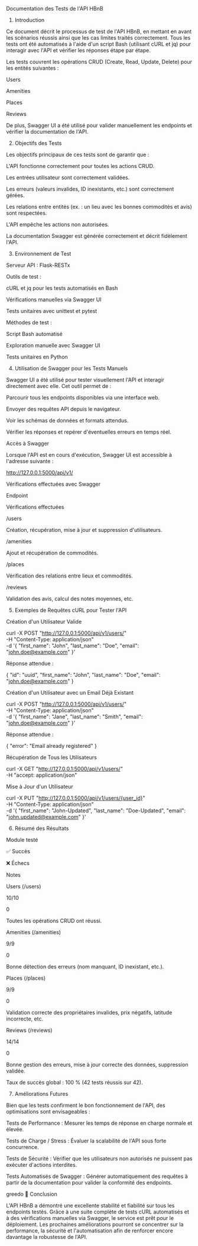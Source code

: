 Documentation des Tests de l'API HBnB

1. Introduction

Ce document décrit le processus de test de l'API HBnB, en mettant en avant les scénarios réussis ainsi que les cas limites traités correctement.
Tous les tests ont été automatisés à l'aide d'un script Bash (utilisant cURL et jq) pour interagir avec l'API et vérifier les réponses étape par étape.

Les tests couvrent les opérations CRUD (Create, Read, Update, Delete) pour les entités suivantes :

Users

Amenities

Places

Reviews

De plus, Swagger UI a été utilisé pour valider manuellement les endpoints et vérifier la documentation de l'API.

2. Objectifs des Tests

Les objectifs principaux de ces tests sont de garantir que :

L'API fonctionne correctement pour toutes les actions CRUD.

Les entrées utilisateur sont correctement validées.

Les erreurs (valeurs invalides, ID inexistants, etc.) sont correctement gérées.

Les relations entre entités (ex. : un lieu avec les bonnes commodités et avis) sont respectées.

L'API empêche les actions non autorisées.

La documentation Swagger est générée correctement et décrit fidèlement l'API.

3. Environnement de Test

Serveur API : Flask-RESTx

Outils de test :

cURL et jq pour les tests automatisés en Bash

Vérifications manuelles via Swagger UI

Tests unitaires avec unittest et pytest

Méthodes de test :

Script Bash automatisé

Exploration manuelle avec Swagger UI

Tests unitaires en Python

4. Utilisation de Swagger pour les Tests Manuels

Swagger UI a été utilisé pour tester visuellement l'API et interagir directement avec elle. Cet outil permet de :

Parcourir tous les endpoints disponibles via une interface web.

Envoyer des requêtes API depuis le navigateur.

Voir les schémas de données et formats attendus.

Vérifier les réponses et repérer d'éventuelles erreurs en temps réel.

Accès à Swagger

Lorsque l'API est en cours d'exécution, Swagger UI est accessible à l'adresse suivante :

http://127.0.0.1:5000/api/v1/

Vérifications effectuées avec Swagger

Endpoint

Vérifications effectuées

/users

Création, récupération, mise à jour et suppression d'utilisateurs.

/amenities

Ajout et récupération de commodités.

/places

Vérification des relations entre lieux et commodités.

/reviews

Validation des avis, calcul des notes moyennes, etc.

5. Exemples de Requêtes cURL pour Tester l'API

Création d'un Utilisateur Valide

curl -X POST "http://127.0.0.1:5000/api/v1/users/" \
     -H "Content-Type: application/json" \
     -d '{
       "first_name": "John",
       "last_name": "Doe",
       "email": "john.doe@example.com"
     }'

Réponse attendue :

{
  "id": "uuid",
  "first_name": "John",
  "last_name": "Doe",
  "email": "john.doe@example.com"
}

Création d'un Utilisateur avec un Email Déjà Existant

curl -X POST "http://127.0.0.1:5000/api/v1/users/" \
     -H "Content-Type: application/json" \
     -d '{
       "first_name": "Jane",
       "last_name": "Smith",
       "email": "john.doe@example.com"
     }'

Réponse attendue :

{
  "error": "Email already registered"
}

Récupération de Tous les Utilisateurs

curl -X GET "http://127.0.0.1:5000/api/v1/users/" \
     -H "accept: application/json"

Mise à Jour d'un Utilisateur

curl -X PUT "http://127.0.0.1:5000/api/v1/users/{user_id}" \
     -H "Content-Type: application/json" \
     -d '{
       "first_name": "John-Updated",
       "last_name": "Doe-Updated",
       "email": "john.updated@example.com"
     }'

6. Résumé des Résultats

Module testé

✅ Succès

❌ Échecs

Notes

Users (/users)

10/10

0

Toutes les opérations CRUD ont réussi.

Amenities (/amenities)

9/9

0

Bonne détection des erreurs (nom manquant, ID inexistant, etc.).

Places (/places)

9/9

0

Validation correcte des propriétaires invalides, prix négatifs, latitude incorrecte, etc.

Reviews (/reviews)

14/14

0

Bonne gestion des erreurs, mise à jour correcte des données, suppression validée.

Taux de succès global : 100 % (42 tests réussis sur 42).

7. Améliorations Futures

Bien que les tests confirment le bon fonctionnement de l'API, des optimisations sont envisageables :

Tests de Performance : Mesurer les temps de réponse en charge normale et élevée.

Tests de Charge / Stress : Évaluer la scalabilité de l'API sous forte concurrence.

Tests de Sécurité : Vérifier que les utilisateurs non autorisés ne puissent pas exécuter d'actions interdites.

Tests Automatisés de Swagger : Générer automatiquement des requêtes à partir de la documentation pour valider la conformité des endpoints.

greedo
🚀 Conclusion

L'API HBnB a démontré une excellente stabilité et fiabilité sur tous les endpoints testés. Grâce à une suite complète de tests cURL automatisés et à des vérifications manuelles via Swagger, le service est prêt pour le déploiement. Les prochaines améliorations pourront se concentrer sur la performance, la sécurité et l'automatisation afin de renforcer encore davantage la robustesse de l'API.

